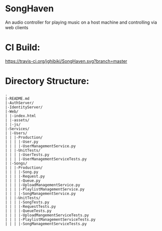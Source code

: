 SongHaven
=========

An audio controller for playing music on a host machine and controlling via web clients

CI Build:
=========

https://travis-ci.org/jghibiki/SongHaven.svg?branch=master


Directory Structure:
====================
    .
    |-README.md
    |-AuthServer/
    |-IdentityServer/
    |-Web/
    | |-index.html
    | |-assets/
    | |-js/
    |-Services/
    | |-Users/
    | | |-Production/
    | | | |-User.py
    | | | |-UserManagementService.py
    | | |-UnitTests/
    | | | |-UserTests.py
    | | | |-UserManagementServiceTests.py
    | |-Songs/
    | | |-Production/
    | | | |-Song.py
    | | | |-Request.py
    | | | |-Queue.py
    | | | |-UploadManagementService.py
    | | | |-PlaylistManagementService.py
    | | | |-SongManagementService.py
    | | |-UnitTests/
    | | | |-SongTests.py
    | | | |-RequestTests.py
    | | | |-QueueTests.py
    | | | |-UploadMangementServiceTests.py
    | | | |-PlaylistManagementServiceTests.py
    | | | |-SongManagementServiceTests.py
